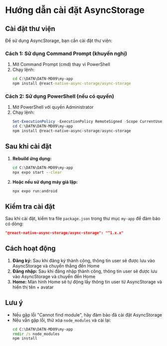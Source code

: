 # Hướng dẫn cài đặt AsyncStorage

## Cài đặt thư viện

Để sử dụng AsyncStorage, bạn cần cài đặt thư viện:

### Cách 1: Sử dụng Command Prompt (khuyến nghị)
1. Mở Command Prompt (cmd) thay vì PowerShell
2. Chạy lệnh:
   ```cmd
   cd C:\DATN\DATN-MD09\my-app
   npm install @react-native-async-storage/async-storage
   ```

### Cách 2: Sử dụng PowerShell (nếu có quyền)
1. Mở PowerShell với quyền Administrator
2. Chạy lệnh:
   ```powershell
   Set-ExecutionPolicy -ExecutionPolicy RemoteSigned -Scope CurrentUser
   cd C:\DATN\DATN-MD09\my-app
   npm install @react-native-async-storage/async-storage
   ```

## Sau khi cài đặt

1. **Rebuild ứng dụng:**
   ```cmd
   cd C:\DATN\DATN-MD09\my-app
   npx expo start --clear
   ```

2. **Hoặc nếu sử dụng máy giả lập:**
   ```cmd
   npx expo run:android
   ```

## Kiểm tra cài đặt

Sau khi cài đặt, kiểm tra file `package.json` trong thư mục `my-app` để đảm bảo có dòng:
```json
"@react-native-async-storage/async-storage": "^1.x.x"
```

## Cách hoạt động

1. **Đăng ký:** Sau khi đăng ký thành công, thông tin user sẽ được lưu vào AsyncStorage và chuyển thẳng đến Home
2. **Đăng nhập:** Sau khi đăng nhập thành công, thông tin user sẽ được lưu vào AsyncStorage và chuyển đến Home
3. **Home:** Màn hình Home sẽ tự động lấy thông tin user từ AsyncStorage và hiển thị tên + avatar

## Lưu ý

- Nếu gặp lỗi "Cannot find module", hãy đảm bảo đã cài đặt AsyncStorage
- Nếu vẫn gặp lỗi, thử xóa `node_modules` và cài lại:
  ```cmd
  cd C:\DATN\DATN-MD09\my-app
  rmdir /s node_modules
  npm install
  ```


